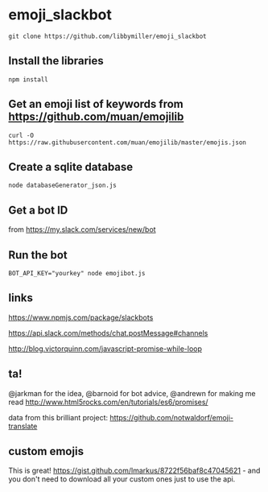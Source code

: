 # emoji_slackbot

    git clone https://github.com/libbymiller/emoji_slackbot

## Install the libraries

    npm install

## Get an emoji list of keywords from https://github.com/muan/emojilib

    curl -O https://raw.githubusercontent.com/muan/emojilib/master/emojis.json

## Create a sqlite database

    node databaseGenerator_json.js

## Get a bot ID

from https://my.slack.com/services/new/bot

## Run the bot

    BOT_API_KEY="yourkey" node emojibot.js

## links

https://www.npmjs.com/package/slackbots

https://api.slack.com/methods/chat.postMessage#channels

http://blog.victorquinn.com/javascript-promise-while-loop

## ta!

@jarkman for the idea, @barnoid for bot advice, @andrewn for making me read http://www.html5rocks.com/en/tutorials/es6/promises/

data from this brilliant project: https://github.com/notwaldorf/emoji-translate

## custom emojis

This is great! https://gist.github.com/lmarkus/8722f56baf8c47045621 - and you don't need to download all your custom ones just to use the api.
